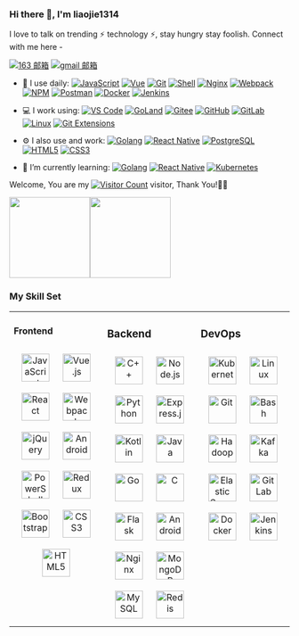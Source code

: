 <!--
**liaojie1314/liaojie1314** is a ✨ _special_ ✨ repository because its `README.md` (this file) appears on your GitHub profile.

Here are some ideas to get you started:

- 🔭 I’m currently working on ...
- 🌱 I’m currently learning ...
- 👯 I’m looking to collaborate on ...
- 🤔 I’m looking for help with ...
- 💬 Ask me about ...
- 📫 How to reach me: ...
- 😄 Pronouns: ...
- ⚡ Fun fact: ...
-->
<link rel="stylesheet" type="text/css" href="./style.css">

### Hi there 👋, I'm liaojie1314

I love to talk on trending ⚡ technology ⚡, stay hungry stay foolish. Connect with me here -

[![163 邮箱](https://img.shields.io/badge/-163%20Mail-FC1F1F?style=plastic&link=mailto:yuanyuanblog@163.com)](mailto:yuanyuanblog@163.com)
[![gmail 邮箱](https://img.shields.io/badge/Gmail-D14836?logo=gmail&logoColor=white)](mailto:liaoj231@gmail.com)

- 🚀 I use daily:
  [![JavaScript](https://img.shields.io/badge/JavaScript-000000?logo=JavaScript&logoColor=FFCA28)](https://www.yuanyuan.blog/)
  [![Vue](https://img.shields.io/badge/Vue.js-35495E?logo=vue.js&logoColor=4FC08D)](https://www.yuanyuan.blog/)
  [![Git](https://img.shields.io/badge/-Git-000000?logo=git&logoColor=FF7043)](https://www.yuanyuan.blog/)
  [![Shell](https://img.shields.io/badge/-Shell-4EC422?logo=Shell&logoColor=FF7043)](https://www.yuanyuan.blog/)
  [![Nginx](https://img.shields.io/badge/-Nginx-F6C915?logo=nginx&logoColor=029137)](https://www.yuanyuan.blog/)
  [![Webpack](https://img.shields.io/badge/-webpack-2B3A42?logo=webpack&logoColor=75AFCC)](https://www.yuanyuan.blog/)
  [![NPM](https://img.shields.io/badge/-NPM-2875E3?logo=npm&logoColor=029137)](https://www.yuanyuan.blog/)
  [![Postman](https://img.shields.io/badge/-Postman-7A1FA2?logo=postman&logoColor=FC8019)](https://www.yuanyuan.blog/)
  [![Docker](https://img.shields.io/badge/docker-20232A?logo=docker&logoColor=61DAFB)](https://www.yuanyuan.blog/)
  [![Jenkins](https://img.shields.io/badge/-Jenkins-F6C915?logo=jenkins&logoColor=F16061)](https://www.yuanyuan.blog/)

- 💻 I work using:
  [![VS Code](https://img.shields.io/badge/-VS%20Code-007ACC?style=plastic&logo=visual-studio-code)](https://www.yuanyuan.blog/)
  [![GoLand](https://img.shields.io/badge/-GoLand-000?logo=goland&logoColor=00ACC1)](https://www.yuanyuan.blog/)
  [![Gitee](https://img.shields.io/badge/-Gitee-A80025?logo=gitee&logoColor=F16061)](https://www.yuanyuan.blog/)
  [![GitHub](https://img.shields.io/badge/-GitHub-181717?style=plastic&logo=github)](https://www.yuanyuan.blog/)
  [![GitLab](https://img.shields.io/badge/-GitLab-FCA121?style=plastic&logo=gitlab)](https://www.yuanyuan.blog/)
  [![Linux](https://img.shields.io/badge/-Linux-F16061?logo=linux&logoColor=000)](https://www.yuanyuan.blog/)
  [![Git Extensions](https://img.shields.io/badge/-Git%20Extensions-green?logo=git%20extensions&logoColor=DE3929)](https://www.yuanyuan.blog/)

- ⚙️ I also use and work:
  [![Golang](https://img.shields.io/badge/-Golang-02569B?logo=go&logoColor=00ACC1)](https://www.yuanyuan.blog/)
  [![React Native](https://img.shields.io/badge/React_Native-20232A?logo=react&logoColor=61DAFB)](https://www.yuanyuan.blog/)
  [![PostgreSQL](https://img.shields.io/badge/-PostgreSQL-336791?style=plastic&logo=postgresql)](https://www.yuanyuan.blog/)
  [![HTML5](https://img.shields.io/badge/-HTML5-E34F26?style=plastic&logo=html5&logoColor=white)](https://www.yuanyuan.blog/)
  [![CSS3](https://img.shields.io/badge/-CSS3-1572B6?style=plastic&logo=css3)](https://www.yuanyuan.blog/)

- 🌱 I’m currently learning:
  [![Golang](https://img.shields.io/badge/-Golang-02569B?logo=go&logoColor=00ACC1)](https://www.yuanyuan.blog/)
  [![React Native](https://img.shields.io/badge/React_Native-20232A?logo=react&logoColor=61DAFB)](https://www.yuanyuan.blog/)
  [![Kubernetes](https://img.shields.io/badge/-Kubernetes-F5F5F5?logo=Kubernetes&logoColor=316CE6)](https://www.yuanyuan.blog/)


Welcome, You are my [![Visitor Count](https://profile-counter.glitch.me/liaojie1314/count.svg)](https://www.yuanyuan.blog/) visitor, Thank You!🎉🎉

[<span><img src="https://github-readme-stats.vercel.app/api/top-langs/?username=liaojie1314&layout=compact" height=145/></span><span><img src="https://github-readme-stats.vercel.app/api?username=liaojie1314&count_private=true&show_icons=true" height=145/></span>](https://home.i-xiao.space/blog/)

<!--

<table border="0">
<tr>
<td valign="top">
<img src="https://github-readme-stats.vercel.app/api/top-langs/?username=all-smile&layout=compact" alt="Top Langs" height="160" />
</td>
<td valign="top">
<img src="https://github-readme-stats.vercel.app/api?username=all-smile&show_icons=true" alt="all-smile's GitHub stats" height="160" />
</td>
</tr>
</table>

-->

### My Skill Set

<table><tr><td valign="top" width="33%">




#### Frontend

<div align="center">
<img style="margin: 10px" src="https://profilinator.rishav.dev/skills-assets/javascript-original.svg" alt="JavaScript" height="50" />
<img style="margin: 10px" src="https://profilinator.rishav.dev/skills-assets/vuejs-original-wordmark.svg" alt="Vue.js" height="50" />
<img style="margin: 10px" src="https://profilinator.rishav.dev/skills-assets/react-original-wordmark.svg" alt="React" height="50" />
<img style="margin: 10px" src="https://profilinator.rishav.dev/skills-assets/webpack-original.svg" alt="Webpack" height="50" />
<img style="margin: 10px" src="https://profilinator.rishav.dev/skills-assets/jquery.png" alt="jQuery" height="50" />
<img style="margin: 10px" src="https://profilinator.rishav.dev/skills-assets/android-original-wordmark.svg" alt="Android" height="50" />
<img style="margin: 10px" src="https://profilinator.rishav.dev/skills-assets/powershell.png" alt="PowerShell" height="50" />
<img style="margin: 10px" src="https://profilinator.rishav.dev/skills-assets/redux-original.svg" alt="Redux" height="50" />
<img style="margin: 10px" src="https://profilinator.rishav.dev/skills-assets/bootstrap-plain.svg" alt="Bootstrap" height="50" />
<img style="margin: 10px" src="https://profilinator.rishav.dev/skills-assets/css3-original-wordmark.svg" alt="CSS3" height="50" />
<img style="margin: 10px" src="https://profilinator.rishav.dev/skills-assets/html5-original-wordmark.svg" alt="HTML5" height="50" />
</div>


</td>
<td valign="top" width="33%">

### Backend  
<div align="center">  
<a href="https://www.cplusplus.com/" target="_blank"><img style="margin: 10px" src="https://profilinator.rishav.dev/skills-assets/cplusplus-original.svg" alt="C++" height="50" /></a>  
<a href="https://nodejs.org/" target="_blank"><img style="margin: 10px" src="https://profilinator.rishav.dev/skills-assets/nodejs-original-wordmark.svg" alt="Node.js" height="50" /></a>  
<a href="https://www.python.org/" target="_blank"><img style="margin: 10px" src="https://profilinator.rishav.dev/skills-assets/python-original.svg" alt="Python" height="50" /></a>  
<a href="https://expressjs.com/" target="_blank"><img style="margin: 10px" src="https://profilinator.rishav.dev/skills-assets/express-original-wordmark.svg" alt="Express.js" height="50" /></a>  
<a href="https://kotlinlang.org/" target="_blank"><img style="margin: 10px" src="https://profilinator.rishav.dev/skills-assets/kotlinlang-icon.svg" alt="Kotlin" height="50" /></a>  
<a href="https://www.java.com/" target="_blank"><img style="margin: 10px" src="https://profilinator.rishav.dev/skills-assets/java-original-wordmark.svg" alt="Java" height="50" /></a>  
<a href="https://go.dev/" target="_blank"><img style="margin: 10px" src="https://profilinator.rishav.dev/skills-assets/go-original.svg" alt="Go" height="50" /></a>  
<a href="https://www.cprogramming.com/" target="_blank"><img style="margin: 10px" src="https://profilinator.rishav.dev/skills-assets/c-original.svg" alt="C" height="50" /></a>  
<a href="https://flask.palletsprojects.com/" target="_blank"><img style="margin: 10px" src="https://profilinator.rishav.dev/skills-assets/flask.png" alt="Flask" height="50" /></a>  
<a href="https://www.android.com/intl/en_in/" target="_blank"><img style="margin: 10px" src="https://profilinator.rishav.dev/skills-assets/android-original-wordmark.svg" alt="Android" height="50" /></a>  
<a href="https://www.nginx.com/" target="_blank"><img style="margin: 10px" src="https://profilinator.rishav.dev/skills-assets/nginx-original.svg" alt="Nginx" height="50" /></a>  
<a href="https://www.mongodb.com/" target="_blank"><img style="margin: 10px" src="https://profilinator.rishav.dev/skills-assets/mongodb-original-wordmark.svg" alt="MongoDB" height="50" /></a>  
<a href="https://www.mysql.com/" target="_blank"><img style="margin: 10px" src="https://profilinator.rishav.dev/skills-assets/mysql-original-wordmark.svg" alt="MySQL" height="50" /></a>  
<a href="https://redis.io/" target="_blank"><img style="margin: 10px" src="https://profilinator.rishav.dev/skills-assets/redis-original-wordmark.svg" alt="Redis" height="50" /></a>  
</div>

</td><td valign="top" width="33%">



### DevOps  
<div align="center">  
<a href="https://kubernetes.io/" target="_blank"><img style="margin: 10px" src="https://profilinator.rishav.dev/skills-assets/kubernetes-icon.svg" alt="Kubernetes" height="50" /></a>  
<a href="https://www.linux.org/" target="_blank"><img style="margin: 10px" src="https://profilinator.rishav.dev/skills-assets/linux-original.svg" alt="Linux" height="50" /></a>  
<a href="https://github.com/" target="_blank"><img style="margin: 10px" src="https://profilinator.rishav.dev/skills-assets/git-scm-icon.svg" alt="Git" height="50" /></a>  
<a href="https://www.gnu.org/software/bash/" target="_blank"><img style="margin: 10px" src="https://profilinator.rishav.dev/skills-assets/gnu_bash-icon.svg" alt="Bash" height="50" /></a>  
<a href="https://hadoop.apache.org/" target="_blank"><img style="margin: 10px" src="https://profilinator.rishav.dev/skills-assets/apache_hadoop-icon.svg" alt="Hadoop" height="50" /></a>  
<a href="https://kafka.apache.org/" target="_blank"><img style="margin: 10px" src="https://profilinator.rishav.dev/skills-assets/apache_kafka-icon.svg" alt="Kafka" height="50" /></a>  
<a href="https://www.elastic.co/" target="_blank"><img style="margin: 10px" src="https://profilinator.rishav.dev/skills-assets/elasticsearch.png" alt="Elastic Search" height="50" /></a>  
<a href="https://about.gitlab.com/" target="_blank"><img style="margin: 10px" src="https://profilinator.rishav.dev/skills-assets/gitlab.svg" alt="GitLab" height="50" /></a>  
<a href="https://www.docker.com/" target="_blank"><img style="margin: 10px" src="https://profilinator.rishav.dev/skills-assets/docker-original-wordmark.svg" alt="Docker" height="50" /></a>  
<a href="https://www.jenkins.io/" target="_blank"><img style="margin: 10px" src="https://profilinator.rishav.dev/skills-assets/jenkins-icon.svg" alt="Jenkins" height="50" /></a>  
</div>

</td></tr></table>  

